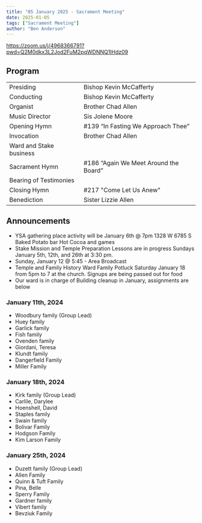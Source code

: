 ```yaml
---
title: "05 January 2025 - Sacrament Meeting"
date: 2025-01-05
tags: ["Sacrament Meeting"]
author: "Ben Anderson"
---
```


<https://zoom.us/j/4968366791?pwd=Q2M0dkx3L2Jod2FuM2pqWDNNQ1lHdz09>

## Program

|                         |                                       |
| ----------------------- | ------------------------------------- |
| Presiding               | Bishop Kevin McCafferty               |
| Conducting              | Bishop Kevin McCafferty               |
| Organist                | Brother Chad Allen                    |
| Music Director          | Sis Jolene Moore                      |
| Opening Hymn            | #139 “In Fasting We Approach Thee”    |
| Invocation              | Brother Chad Allen                    |
| Ward and Stake business |                                       |
| Sacrament Hymn          | #186 “Again We Meet Around the Board” |
| Bearing of Testimonies  |                                       |
| Closing Hymn            | #217 "Come Let Us Anew"               |
| Benediction             | Sister Lizzie Allen                   |

## Announcements

- YSA gathering place activity will be January 6th @ 7pm 1328 W 6785 S Baked Potato bar Hot Cocoa and games
- Stake Mission and Temple Preparation Lessons are in progress Sundays January 5th, 12th, and 26th at 3:30 pm. 
- Sunday, January 12 @ 5:45 - Area Broadcast
- Temple and Family History Ward Family Potluck Saturday January 18 from 5pm to 7 at the church. Signups are being passed out for food
- Our ward is in charge of Building cleanup in January, assignments are below

### January 11th, 2024
- Woodbury family (Group Lead)
- Huey family
- Garlick family
- Fish family
- Ovenden family
- Giordani, Teresa
- Klundt family
- Dangerfield Family
- Miller Family

### January 18th, 2024
- Kirk family (Group Lead)
- Carlile, Darylee
- Hoenshell, David
- Staples family
- Swain family
- Bolivar Family
- Hodgson Family
- Kim Larson Family

### January 25th, 2024
- Duzett family (Group Lead)
- Allen Family 
- Quinn &amp; Tuft Family
- Pina, Belle
- Sperry Family
- Gardner family
- Vibert family
- Bevziuk Family
